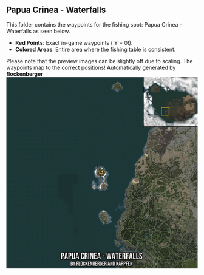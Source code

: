 ## Papua Crinea - Waterfalls
This folder contains the waypoints for the fishing spot: Papua Crinea - Waterfalls as seen below.

- **Red Points**: Exact in-game waypoints ( Y = 0!).
- **Colored Areas**: Entire area where the fishing table is consistent.

Please note that the preview images can be slightly off due to scaling. The waypoints map to the correct positions!
Automatically generated by **flockenberger**
![preview_Papua Crinea - Waterfalls](./Preview.webp)